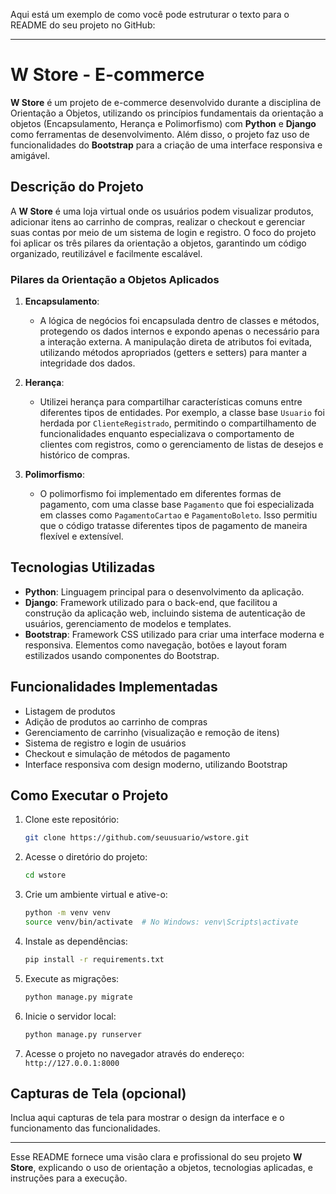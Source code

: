 Aqui está um exemplo de como você pode estruturar o texto para o README do seu projeto no GitHub:

---

# W Store - E-commerce

**W Store** é um projeto de e-commerce desenvolvido durante a disciplina de Orientação a Objetos, utilizando os princípios fundamentais da orientação a objetos (Encapsulamento, Herança e Polimorfismo) com **Python** e **Django** como ferramentas de desenvolvimento. Além disso, o projeto faz uso de funcionalidades do **Bootstrap** para a criação de uma interface responsiva e amigável.

## Descrição do Projeto

A **W Store** é uma loja virtual onde os usuários podem visualizar produtos, adicionar itens ao carrinho de compras, realizar o checkout e gerenciar suas contas por meio de um sistema de login e registro. O foco do projeto foi aplicar os três pilares da orientação a objetos, garantindo um código organizado, reutilizável e facilmente escalável.

### Pilares da Orientação a Objetos Aplicados

1. **Encapsulamento**: 
   - A lógica de negócios foi encapsulada dentro de classes e métodos, protegendo os dados internos e expondo apenas o necessário para a interação externa. A manipulação direta de atributos foi evitada, utilizando métodos apropriados (getters e setters) para manter a integridade dos dados.

2. **Herança**:
   - Utilizei herança para compartilhar características comuns entre diferentes tipos de entidades. Por exemplo, a classe base `Usuario` foi herdada por `ClienteRegistrado`, permitindo o compartilhamento de funcionalidades enquanto especializava o comportamento de clientes com registros, como o gerenciamento de listas de desejos e histórico de compras.

3. **Polimorfismo**: 
   - O polimorfismo foi implementado em diferentes formas de pagamento, com uma classe base `Pagamento` que foi especializada em classes como `PagamentoCartao` e `PagamentoBoleto`. Isso permitiu que o código tratasse diferentes tipos de pagamento de maneira flexível e extensível.

## Tecnologias Utilizadas

- **Python**: Linguagem principal para o desenvolvimento da aplicação.
- **Django**: Framework utilizado para o back-end, que facilitou a construção da aplicação web, incluindo sistema de autenticação de usuários, gerenciamento de modelos e templates.
- **Bootstrap**: Framework CSS utilizado para criar uma interface moderna e responsiva. Elementos como navegação, botões e layout foram estilizados usando componentes do Bootstrap.

## Funcionalidades Implementadas

- Listagem de produtos
- Adição de produtos ao carrinho de compras
- Gerenciamento de carrinho (visualização e remoção de itens)
- Sistema de registro e login de usuários
- Checkout e simulação de métodos de pagamento
- Interface responsiva com design moderno, utilizando Bootstrap

## Como Executar o Projeto

1. Clone este repositório:
   ```bash
   git clone https://github.com/seuusuario/wstore.git
   ```

2. Acesse o diretório do projeto:
   ```bash
   cd wstore
   ```

3. Crie um ambiente virtual e ative-o:
   ```bash
   python -m venv venv
   source venv/bin/activate  # No Windows: venv\Scripts\activate
   ```

4. Instale as dependências:
   ```bash
   pip install -r requirements.txt
   ```

5. Execute as migrações:
   ```bash
   python manage.py migrate
   ```

6. Inicie o servidor local:
   ```bash
   python manage.py runserver
   ```

7. Acesse o projeto no navegador através do endereço: `http://127.0.0.1:8000`

## Capturas de Tela (opcional)

Inclua aqui capturas de tela para mostrar o design da interface e o funcionamento das funcionalidades.

---

Esse README fornece uma visão clara e profissional do seu projeto **W Store**, explicando o uso de orientação a objetos, tecnologias aplicadas, e instruções para a execução.
